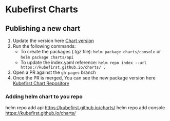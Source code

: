 # Kubefirst Charts

## Publishing a new chart

1. Update the version here [Chart version](https://github.com/kubefirst/charts/blob/main/charts/console/Chart.yaml)
2. Run the following commands:
   - To create the packages (.tgz file): `helm package charts/console` or `helm package charts/api`
   - To update the index.yaml reference: `helm repo index --url https://kubefirst.github.io/charts/ .`
3. Open a PR against the `gh-pages` branch
4. Once the PR is merged, You can see the new package version here [Kubefirst Chart Repository](https://kubefirst.github.io/charts/index.yaml)


### Adding helm chart to you repo

helm repo add api https://kubefirst.github.io/charts/
helm repo add console https://kubefirst.github.io/charts/